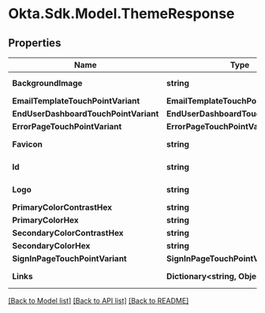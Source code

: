 # Okta.Sdk.Model.ThemeResponse

## Properties

Name | Type | Description | Notes
------------ | ------------- | ------------- | -------------
**BackgroundImage** | **string** |  | [optional] [readonly] 
**EmailTemplateTouchPointVariant** | **EmailTemplateTouchPointVariant** |  | [optional] 
**EndUserDashboardTouchPointVariant** | **EndUserDashboardTouchPointVariant** |  | [optional] 
**ErrorPageTouchPointVariant** | **ErrorPageTouchPointVariant** |  | [optional] 
**Favicon** | **string** |  | [optional] [readonly] 
**Id** | **string** |  | [optional] [readonly] 
**Logo** | **string** |  | [optional] [readonly] 
**PrimaryColorContrastHex** | **string** |  | [optional] 
**PrimaryColorHex** | **string** |  | [optional] 
**SecondaryColorContrastHex** | **string** |  | [optional] 
**SecondaryColorHex** | **string** |  | [optional] 
**SignInPageTouchPointVariant** | **SignInPageTouchPointVariant** |  | [optional] 
**Links** | **Dictionary&lt;string, Object&gt;** |  | [optional] [readonly] 

[[Back to Model list]](../README.md#documentation-for-models) [[Back to API list]](../README.md#documentation-for-api-endpoints) [[Back to README]](../README.md)

